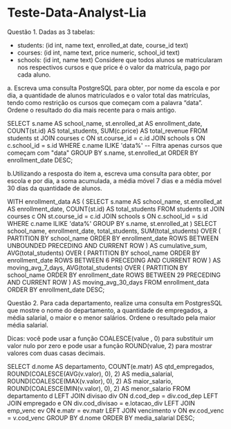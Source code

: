 # Teste-Data-Analyst-Lia
Questão 1.
Dadas as 3 tabelas:

- students: (id int, name text, enrolled_at date, course_id text)
- courses: (id int, name text, price numeric, school_id text)
- schools: (id int, name text)
Considere que todos alunos se matricularam nos respectivos cursos e que price é o valor da matrícula, pago por cada aluno.



a. Escreva uma consulta PostgreSQL para obter, por nome da escola e por dia, a quantidade de alunos matriculados e o valor total das matrículas, tendo como restrição os cursos que começam com a palavra “data”. Ordene o resultado do dia mais recente para o mais antigo.

SELECT 
    s.name AS school_name,
    st.enrolled_at AS enrollment_date,
    COUNT(st.id) AS total_students,
    SUM(c.price) AS total_revenue
FROM students st
JOIN courses c ON st.course_id = c.id
JOIN schools s ON c.school_id = s.id
WHERE c.name ILIKE 'data%'  -- Filtra apenas cursos que começam com "data"
GROUP BY s.name, st.enrolled_at
ORDER BY enrollment_date DESC;

b.Utilizando a resposta do item a, escreva uma consulta para obter, por escola e por dia, a soma acumulada, a média móvel 7 dias e a média móvel 30 dias da quantidade de alunos.

WITH enrollment_data AS (
    SELECT 
        s.name AS school_name,
        st.enrolled_at AS enrollment_date,
        COUNT(st.id) AS total_students
    FROM students st
    JOIN courses c ON st.course_id = c.id
    JOIN schools s ON c.school_id = s.id
    WHERE c.name ILIKE 'data%'
    GROUP BY s.name, st.enrolled_at
)
SELECT 
    school_name,
    enrollment_date,
    total_students,
    SUM(total_students) OVER (
        PARTITION BY school_name 
        ORDER BY enrollment_date 
        ROWS BETWEEN UNBOUNDED PRECEDING AND CURRENT ROW
    ) AS cumulative_sum,
    AVG(total_students) OVER (
        PARTITION BY school_name 
        ORDER BY enrollment_date 
        ROWS BETWEEN 6 PRECEDING AND CURRENT ROW
    ) AS moving_avg_7_days,
    AVG(total_students) OVER (
        PARTITION BY school_name 
        ORDER BY enrollment_date 
        ROWS BETWEEN 29 PRECEDING AND CURRENT ROW
    ) AS moving_avg_30_days
FROM enrollment_data
ORDER BY enrollment_date DESC;

Questão 2.
Para cada departamento, realize uma consulta em PostgresSQL que mostre o nome do departamento, a quantidade de empregados, a média salarial, o maior e o menor salários. Ordene o resultado pela maior média salarial.

Dicas: você pode usar a função COALESCE(value , 0) para substituir um valor nulo por zero e pode usar a função ROUND(value, 2) para mostrar valores com duas casas decimais.

SELECT 
    d.nome AS departamento,
    COUNT(e.matr) AS qtd_empregados,
    ROUND(COALESCE(AVG(v.valor), 0), 2) AS media_salarial,
    ROUND(COALESCE(MAX(v.valor), 0), 2) AS maior_salario,
    ROUND(COALESCE(MIN(v.valor), 0), 2) AS menor_salario
FROM departamento d
LEFT JOIN divisao div ON d.cod_dep = div.cod_dep
LEFT JOIN empregado e ON div.cod_divisao = e.lotacao_div
LEFT JOIN emp_venc ev ON e.matr = ev.matr
LEFT JOIN vencimento v ON ev.cod_venc = v.cod_venc
GROUP BY d.nome
ORDER BY media_salarial DESC;

